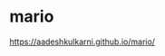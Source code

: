 # mario

<a href="https://aadeshkulkarni.github.io/mario/">https://aadeshkulkarni.github.io/mario/</a>
